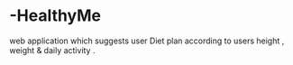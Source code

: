 # -HealthyMe
web application which suggests user Diet plan  according to users height , weight &amp; daily activity . 
